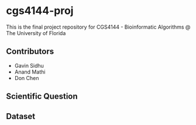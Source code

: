 # cgs4144-proj
This is the final project repository for CGS4144 - Bioinformatic Algorithms @ The University of Florida

## Contributors
- Gavin Sidhu
- Anand Mathi
- Don Chen

## Scientific Question


## Dataset
